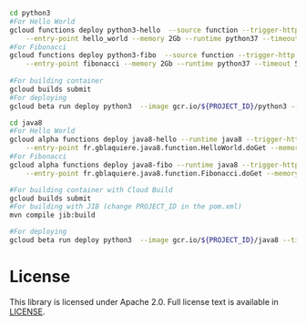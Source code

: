 
```bash
cd python3
#For Hello World
gcloud functions deploy python3-hello  --source function --trigger-http \
    --entry-point hello_world --memory 2Gb --runtime python37 --timeout 540
#For Fibonacci
gcloud functions deploy python3-fibo  --source function --trigger-http \
    --entry-point fibonacci --memory 2Gb --runtime python37 --timeout 540
    
#For building container
gcloud builds submit 
#For deploying
gcloud beta run deploy python3  --image gcr.io/${PROJECT_ID}/python3 --timeout 900 --memory 2G
```

```bash
cd java8
#For Hello World
gcloud alpha functions deploy java8-hello --runtime java8 --trigger-http \
    --entry-point fr.gblaquiere.java8.function.HelloWorld.doGet --memory 2Gb --timeout 540
#For Fibonacci
gcloud alpha functions deploy java8-fibo --runtime java8 --trigger-http \
    --entry-point fr.gblaquiere.java8.function.Fibonacci.doGet --memory 2Gb --timeout 540

#For building container with Cloud Build
gcloud builds submit 
#For building with JIB (change PROJECT_ID in the pom.xml)
mvn compile jib:build

#For deploying
gcloud beta run deploy python3  --image gcr.io/${PROJECT_ID}/java8 --timeout 900 --memory 2G
```

# License

This library is licensed under Apache 2.0. Full license text is available in
[LICENSE](https://github.com/guillaumeblaquiere/cloudrun-cloudfunction-compare/tree/master/LICENSE).